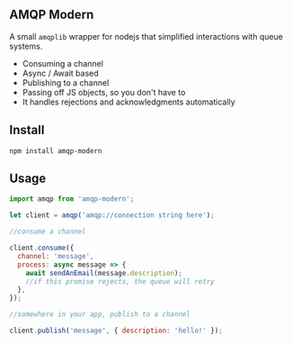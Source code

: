 ## AMQP Modern

A small `amqplib` wrapper for nodejs that simplified interactions with queue systems.

- Consuming a channel
- Async / Await based
- Publishing to a channel
- Passing off JS objects, so you don't have to
- It handles rejections and acknowledgments automatically

## Install

```
npm install amqp-modern
```

## Usage

```js
import amqp from 'amqp-modern';

let client = amqp('amqp://connection string here');

//consume a channel

client.consume({
  channel: 'message',
  process: async message => {
    await sendAnEmail(message.description);
    //if this promise rejects, the queue will retry
  },
});

//somewhere in your app, publish to a channel

client.publish('message', { description: 'hello!' });
```
